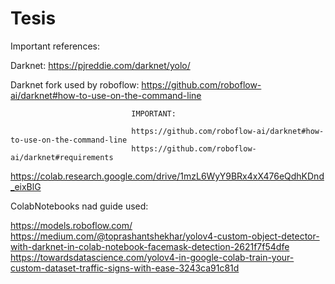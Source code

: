 # Tesis


Important references:

Darknet: https://pjreddie.com/darknet/yolo/

Darknet fork used by roboflow: https://github.com/roboflow-ai/darknet#how-to-use-on-the-command-line


                               IMPORTANT: 
                               
                               https://github.com/roboflow-ai/darknet#how-to-use-on-the-command-line
                               https://github.com/roboflow-ai/darknet#requirements
                               
                               
https://colab.research.google.com/drive/1mzL6WyY9BRx4xX476eQdhKDnd_eixBlG

ColabNotebooks nad guide used:

https://models.roboflow.com/
https://medium.com/@toprashantshekhar/yolov4-custom-object-detector-with-darknet-in-colab-notebook-facemask-detection-2621f7f54dfe
https://towardsdatascience.com/yolov4-in-google-colab-train-your-custom-dataset-traffic-signs-with-ease-3243ca91c81d
